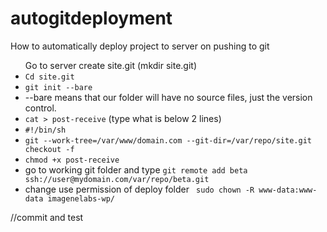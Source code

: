 # autogitdeployment
How to automatically deploy project to server on pushing to git


<ul>Go to server create site.git (mkdir site.git)</li>


<li>	<code>Cd site.git</code> </li>


<li> <code>git init --bare </code></li>

<li>	--bare means that our folder will have no source files, just the version control. </li>

<li>	<code>cat > post-receive</code> (type what is below 2 lines) </li>

<li>	<code>#!/bin/sh</code> </li>

<li>	<code>git --work-tree=/var/www/domain.com --git-dir=/var/repo/site.git checkout -f </code> </li>

<li>	<code>chmod +x post-receive</code> </li>

<li>	go to working git folder and type <code>git remote add beta ssh://user@mydomain.com/var/repo/beta.git</code> </li>
<li> change use permission of deploy folder <code> sudo chown -R www-data:www-data imagenelabs-wp/</code></li>

</ul>

//commit and test

